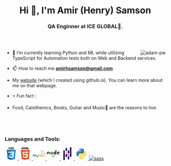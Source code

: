 <h1 align="center">Hi 👋, I'm Amir (Henry) Samson</h1>
<h3 align="center">QA Enginner at ICE GLOBAL🌟.</h3>

<br>



<br>

<p><img align="right" src="https://github.com/Adam-pw/Adam-pw/blob/main/animation_500_kxa883sd.gif" alt="adam-pw" /></p>


- 🌱 I’m currently learning Python and ML while utilizing TypeScript for Automation tests both on Web and Backend services.

- 📫 How to reach me **amirhsamson@gmail.com**
- My <a href="https://amirsamson.github.io/">website<a/> (which I created using github.io). You can learn more about me on that webpage.

- ⚡ Fun fact :
- Food, Calsithenics, Books, Guitar and Music🎵 are the reasons to live.

#

<br>

<h3 align="left">Languages and Tools:</h3>
<p align="left"> </a> <a href="https://www.w3schools.com/css/" target="_blank"  rel="noreferrer"> <img
      src="https://raw.githubusercontent.com/devicons/devicon/master/icons/css3/css3-original-wordmark.svg" alt="css3"
      width="40" height="40" /> </a> <a href="https://www.w3.org/html/" target="_blank" rel="noreferrer"> <img
      src="https://raw.githubusercontent.com/devicons/devicon/master/icons/html5/html5-original-wordmark.svg"
      alt="html5" width="40" height="40" /> </a> <a href="https://www.mysql.com/" target="_blank" rel="noreferrer"> <img
      src="https://raw.githubusercontent.com/devicons/devicon/master/icons/mysql/mysql-original-wordmark.svg"
      alt="mysql" width="40" height="40" /> </a> </a> <a href="https://nodejs.org" target="_blank" rel="noreferrer"> <img
      src="https://raw.githubusercontent.com/devicons/devicon/master/icons/nodejs/nodejs-original-wordmark.svg"
      alt="nodejs" width="40" height="40" /> </a> <a href="https://pandas.pydata.org/" target="_blank" rel="noreferrer">
    <img
      src="https://raw.githubusercontent.com/devicons/devicon/2ae2a900d2f041da66e950e4d48052658d850630/icons/pandas/pandas-original.svg"
      alt="pandas" width="40" height="40" /> </a> <a href="https://www.python.org" target="_blank" rel="noreferrer"> <img
      src="https://raw.githubusercontent.com/devicons/devicon/master/icons/python/python-original.svg" alt="python"
      width="40" height="40" /> </a> <a href="https://www.typescriptlang.org/" target="_blank" rel="noreferrer"> 
      <img src="https://upload.wikimedia.org/wikipedia/commons/thumb/4/4c/Typescript_logo_2020.svg/768px-Typescript_logo_2020.svg.png?20221110153201" alt="sass" width="40"
      height="40" /> </a> </p>

